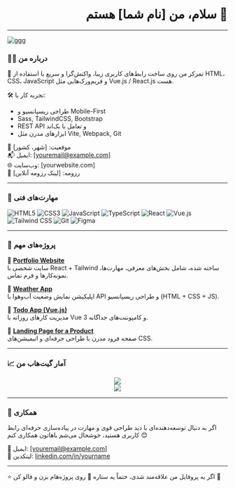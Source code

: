 <h1 align="right">سلام، من [نام شما] هستم 👋</h1>

---
![ggg](https://img.shields.io/badge/Gmail-D14836?style=for-the-badge&logo=ggg&logoColor=white)
### 🧑‍💻 درباره من

🎯 تمرکز من روی ساخت رابط‌های کاربری زیبا، واکنش‌گرا و سریع با استفاده از HTML، CSS، JavaScript و فریم‌ورک‌هایی مثل Vue.js / React.js هست.

🛠 تجربه کار با:
- طراحی ریسپانسیو و Mobile-First
- Sass, TailwindCSS, Bootstrap
- REST API و تعامل با بک‌اند
- ابزارهای مدرن مثل Vite, Webpack, Git

📍 موقعیت: [شهر، کشور]  
📬 ایمیل: [youremail@example.com]  
🌐 وب‌سایت: [yourwebsite.com]  
📄 رزومه: [لینک رزومه آنلاین]

---

### 🔧 مهارت‌های فنی

![HTML5](https://img.shields.io/badge/HTML5-E34F26?style=for-the-badge&logo=html5&logoColor=fff)
![CSS3](https://img.shields.io/badge/CSS3-1572B6?style=for-the-badge&logo=css3&logoColor=fff)
![JavaScript](https://img.shields.io/badge/JavaScript-F7DF1E?style=for-the-badge&logo=javascript&logoColor=000)
![TypeScript](https://img.shields.io/badge/TypeScript-3178C6?style=for-the-badge&logo=typescript&logoColor=fff)
![React](https://img.shields.io/badge/React-20232A?style=for-the-badge&logo=react&logoColor=61DAFB)
![Vue.js](https://img.shields.io/badge/Vue.js-4FC08D?style=for-the-badge&logo=vue.js&logoColor=fff)
![Tailwind CSS](https://img.shields.io/badge/TailwindCSS-06B6D4?style=for-the-badge&logo=tailwindcss&logoColor=fff)
![Git](https://img.shields.io/badge/Git-F05032?style=for-the-badge&logo=git&logoColor=fff)
![Figma](https://img.shields.io/badge/Figma-F24E1E?style=for-the-badge&logo=figma&logoColor=fff)

---

### 📌 پروژه‌های مهم

📍 [**Portfolio Website**](https://github.com/yourusername/portfolio)  
سایت شخصی با React + Tailwind ساخته شده، شامل بخش‌های معرفی، مهارت‌ها، نمونه‌کارها و فرم تماس.

📍 [**Weather App**](https://github.com/yourusername/weather-app)  
اپلیکیشن نمایش وضعیت آب‌وهوا با API و طراحی ریسپانسیو (HTML + CSS + JS).

📍 [**Todo App (Vue.js)**](https://github.com/yourusername/vue-todo)  
مدیریت کارهای روزانه با Vue 3 و کامپوننت‌های جداگانه.

📍 [**Landing Page for a Product**](https://github.com/yourusername/product-landing)  
صفحه فرود مدرن با طراحی حرفه‌ای و انیمیشن‌های CSS.

---

### 📈 آمار گیت‌هاب من

<p align="center">
  <img src="https://github-readme-stats.vercel.app/api?username=mortezabhri&show_icons=true&theme=tokyonight" />
  <br/>
  <img src="https://github-readme-streak-stats.herokuapp.com?user=mortezabhri&theme=tokyonight&hide_border=true" />
</p>

---

### 🤝 همکاری

اگر به دنبال توسعه‌دهنده‌ای با دید طراحی قوی و مهارت در پیاده‌سازی حرفه‌ای رابط کاربری هستید، خوشحال می‌شم باهاتون همکاری کنم 😊

📧 ایمیل: [youremail@example.com]  
📨 لینکدین: [linkedin.com/in/yourname](https://linkedin.com/in/yourname)

---

⭐️ اگر به پروفایل من علاقه‌مند شدی، حتماً یه ستاره 🌟 روی پروژه‌هام بزن و فالو کن 🙌
